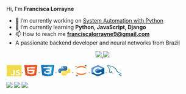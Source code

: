 
  Hi, I'm **Francisca Lorrayne**
  
- 🔭 I’m currently working on [System Automation with Python](https://github.com/franciscalorraynes/Automacao-de-Sistemas-com-Python)
- 🌱 I’m currently learning **Python, JavaScript, Django**
- 📫 How to reach me **franciscalorrayne9@gmail.com**
- A passionate backend developer and neural networks from Brazil

<div align="center">
  <a href="https://github.com/franciscalorraynes">
  <img height="180em" src="https://github-readme-stats.vercel.app/api?username=franciscalorraynes&show_icons=true&theme=dracula&include_all_commits=true&count_private=true"/>
  <img height="180em" src="https://github-readme-stats.vercel.app/api/top-langs/?username=franciscalorraynes&layout=compact&langs_count=7&theme=dracula"/>
</div>
  
  <div style="display: inline_block"><br>
  <img align="center" alt="Lorrayne-Js" height="30" width="40" src="https://raw.githubusercontent.com/devicons/devicon/master/icons/javascript/javascript-plain.svg">
  <img align="center" alt="Lorrayne-HTML" height="30" width="40" src="https://raw.githubusercontent.com/devicons/devicon/master/icons/html5/html5-original.svg">
  <img align="center" alt="Lorrayne-CSS" height="30" width="40" src="https://raw.githubusercontent.com/devicons/devicon/master/icons/css3/css3-original.svg">
  <img align="center" alt="Lorrayne-Python" height="30" width="40" src="https://raw.githubusercontent.com/devicons/devicon/master/icons/python/python-original.svg">
      <img align="center" alt="Lorrayne-Jupyter" height="30" width="40" src="https://raw.githubusercontent.com/devicons/devicon/master/icons/jupyter/jupyter-original.svg">

  <img align="center" alt="Lorrayne-C" height="30" width="40" src="https://raw.githubusercontent.com/devicons/devicon/master/icons/c/c-original.svg">
    <img align="center" alt="Lorrayne-sql" height="30" width="40" src="https://raw.githubusercontent.com/devicons/devicon/master/icons/mysql/mysql-plain.svg">   
</div>
  
<div> 
 
  <a href="https://instagram.com/franciscalorraynes" target="_blank"><img src="https://img.shields.io/badge/-Instagram-%23E4405F?style=for-the-badge&logo=instagram&logoColor=white" target="_blank"></a>
  <a href = "mailto:franciscalorrayne9@gmail.com"><img src="https://img.shields.io/badge/-Gmail-%23333?style=for-the-badge&logo=gmail&logoColor=white" target="_blank"></a>
  <a href="https://www.linkedin.com/in/francisca-lorrayne-588165227/" target="_blank"><img src="https://img.shields.io/badge/-LinkedIn-%230077B5?style=for-the-badge&logo=linkedin&logoColor=white" target="_blank"></a> 
  

 
</div>
 
